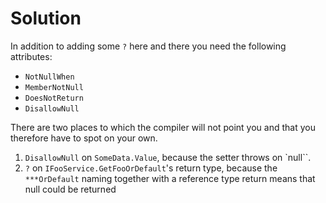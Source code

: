 # Solution

In addition to adding some `?` here and there you need the following attributes:

* `NotNullWhen`
* `MemberNotNull`
* `DoesNotReturn`
* `DisallowNull`

There are two places to which the compiler will not point you and that you therefore have to spot on your own.

1. `DisallowNull` on `SomeData.Value`, because the setter throws on `null``.
1. `?` on `IFooService.GetFooOrDefault`'s return type, because the `***OrDefault` naming together with a reference type return means that null could be returned